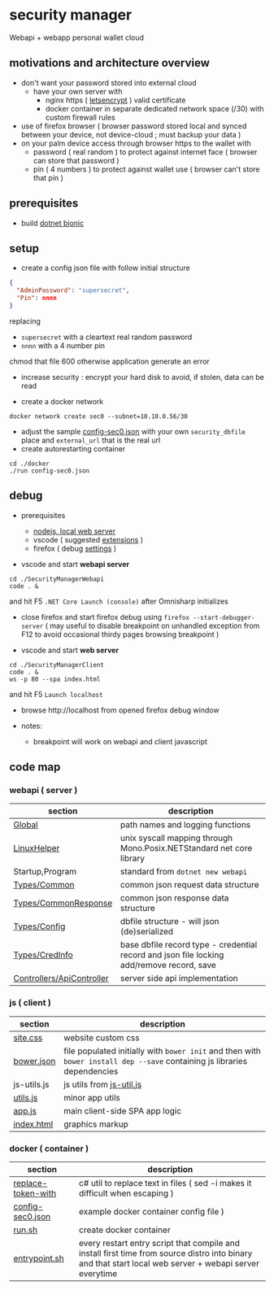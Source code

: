 # security manager

Webapi + webapp personal wallet cloud 

## motivations and architecture overview

- don't want your password stored into external cloud
  - have your own server with
    - nginx https ( [letsencrypt](https://letsencrypt.org/) ) valid certificate
    - docker container in separate dedicated network space (/30) with custom firewall rules
- use of firefox browser ( browser password stored local and synced between your device, not device-cloud ; must backup your data )
- on your palm device access through browser https to the wallet with
  - password ( real random ) to protect against internet face ( browser can store that password )
  - pin ( 4 numbers ) to protect against wallet use ( browser can't store that pin )

## prerequisites

- build [dotnet bionic](https://github.com/devel0/docker-dotnet/blob/bionic/README.md)

## setup

- create a config json file with follow initial structure

```json
{
  "AdminPassword": "supersecret",
  "Pin": nnnn
}
```

replacing
- `supersecret` with a cleartext real random password
- `nnnn` with a 4 number pin

chmod that file 600 otherwise application generate an error

- increase security : encrypt your hard disk to avoid, if stolen, data can be read

- create a docker network

```
docker network create sec0 --subnet=10.10.0.56/30
```

- adjust the sample [config-sec0.json](docker/config-sec0.json) with your own `security_dbfile` place and `external_url` that is the real url
- create autorestarting container

```
cd ./docker
./run config-sec0.json
```

## debug

- prerequisites
  - [nodejs, local web server](https://github.com/devel0/docker-ubuntu/blob/db474a1a65638d42351bbefe318ffc47736b820b/Dockerfile#L21-L26)
  - vscode ( suggested [extensions](https://github.com/devel0/knowledge/blob/daea0a3439467e882326ecc3a9e5fbd7d7b17441/tools/vscode-useful-extensions.md) )
  - firefox ( debug [settings](https://github.com/devel0/knowledge/blob/daea0a3439467e882326ecc3a9e5fbd7d7b17441/webdevel/vscode-debug-firefox.md) )

- vscode and start **webapi server**

```
cd ./SecurityManagerWebapi
code . &
```

and hit F5 `.NET Core Launch (console)` after Omnisharp initializes

- close firefox and start firefox debug using `firefox --start-debugger-server` ( may useful to disable breakpoint on unhandled exception from F12 to avoid occasional thirdy pages browsing breakpoint )

- vscode and start **web server**

```
cd ./SecurityManagerClient
code . &
ws -p 80 --spa index.html
```

and hit F5 `Launch localhost`

- browse http://localhost from opened firefox debug window

- notes:
  - breakpoint will work on webapi and client javascript

## code map

### webapi ( server )

|**section**|**description**|
|---|---|
| [Global](SecurityManagerWebapi/Global.cs) | path names and logging functions |
| [LinuxHelper](SecurityManagerWebapi/LinuxHelper.cs) | unix syscall mapping through Mono.Posix.NETStandard net core library |
| Startup,Program | standard from `dotnet new webapi` |
| [Types/Common](SecurityManagerWebapi/Types/Common.cs) | common json request data structure |
| [Types/CommonResponse](SecurityManagerWebapi/Types/CommonResponse.cs) | common json response data structure |
| [Types/Config](SecurityManagerWebapi/Types/Config.cs) | dbfile structure - will json (de)serialized |
| [Types/CredInfo](SecurityManagerWebapi/Types/CredInfo.cs) | base dbfile record type - credential record and json file locking add/remove record, save |
| [Controllers/ApiController](SecurityManagerWebapi/Controllers/ApiController.cs) | server side api implementation |

### js ( client )

|**section**|**description**|
|---|---|
| [site.css](SecurityManagerClient/site.css) | website custom css |
| [bower.json](SecurityManagerClient/bower.json) | file populated initially with `bower init` and then with `bower install dep --save` containing js libraries dependencies |
| js-utils.js | js utils from [js-util.js](https://github.com/devel0/js-util/blob/master/src/js-util.js) |
| [utils.js](SecurityManagerClient/utils.js) | minor app utils |
| [app.js](SecurityManagerClient/app.js) | main client-side SPA app logic |
| [index.html](SecurityManagerClient/index.html) | graphics markup |

### docker ( container )

|**section**|**description**|
|---|---|
| [replace-token-with](docker/replace-token-with) | c# util to replace text in files ( sed -i makes it difficult when escaping ) |
| [config-sec0.json](docker/config-sec0.json) | example docker container config file ) |
| [run.sh](docker/run.sh) | create docker container |
| [entrypoint.sh](docker/entrypoint.sh) | every restart entry script that compile and install first time from source distro into binary and that start local web server + webapi server everytime |

